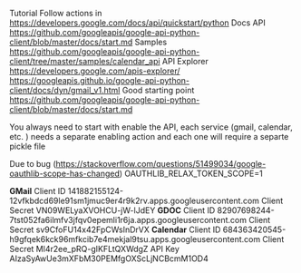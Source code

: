Tutorial Follow actions in https://developers.google.com/docs/api/quickstart/python
Docs API https://github.com/googleapis/google-api-python-client/blob/master/docs/start.md
Samples https://github.com/googleapis/google-api-python-client/tree/master/samples/calendar_api
API Explorer https://developers.google.com/apis-explorer/
https://googleapis.github.io/google-api-python-client/docs/dyn/gmail_v1.html
Good starting point https://github.com/googleapis/google-api-python-client/blob/master/docs/start.md


You always need to start with enable the API, each service (gmail, calendar, etc. ) needs a separate enabling action 
and each one will require a separte pickle file

Due to bug (https://stackoverflow.com/questions/51499034/google-oauthlib-scope-has-changed)
OAUTHLIB_RELAX_TOKEN_SCOPE=1 

**GMail**
Client ID
141882155124-12vfkbdcd69le91sm1jmuc9er4r9k2rv.apps.googleusercontent.com
Client Secret
VN09WELyaXVOHCU-jW-lJdEY
**GDOC**
Client ID
82907698244-7tst052fa6ilmfv3jfqv0epemli1r6ja.apps.googleusercontent.com
Client Secret
sv9CfoFU14x42FpCWsInDrVX
**Calendar**
Client ID
684363420545-h9gfqek6kck96mfkcib7e4mekjal9tsu.apps.googleusercontent.com
Client Secret
Ml4r2ee_pRQ-gIKFLtQXWdgZ
API Key
AIzaSyAwUe3mXFbM30PEMfgOXScLjNCBcmM1OD4